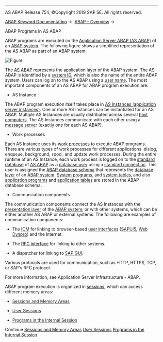   

* * *

AS ABAP Release 754, ©Copyright 2019 SAP SE. All rights reserved.

[ABAP Keyword Documentation](https://help.sap.com/doc/abapdocu_754_index_htm/7.54/en-US/abenabap.htm) →  [ABAP - Overview](https://help.sap.com/doc/abapdocu_754_index_htm/7.54/en-US/abenabap_oview.htm) → 

ABAP Programs in AS ABAP

ABAP programs are executed on the [Application Server ABAP (AS ABAP)](https://help.sap.com/doc/abapdocu_754_index_htm/7.54/en-US/abensap_nw_abap_glosry.htm "Glossary Entry") of an [ABAP system](https://help.sap.com/doc/abapdocu_754_index_htm/7.54/en-US/abenabap_system_glosry.htm "Glossary Entry"). The following figure shows a simplified representation of the AS ABAP as part of an ABAP system.

![Figure](abap_platform.gif)

The [AS ABAP](https://help.sap.com/doc/abapdocu_754_index_htm/7.54/en-US/abensap_nw_abap_glosry.htm "Glossary Entry") represents the application layer of the ABAP system. The AS ABAP is identified by a [system ID](https://help.sap.com/doc/abapdocu_754_index_htm/7.54/en-US/abensystem_id_glosry.htm "Glossary Entry"), which is also the name of the entire ABAP system. Users can log on to the AS ABAP using a [user name](https://help.sap.com/doc/abapdocu_754_index_htm/7.54/en-US/abenuser_name_glosry.htm "Glossary Entry"). The most important components of an AS ABAP for ABAP program execution are:

-   AS Instance

The ABAP program execution itself takes place in [AS Instances (application server instances)](https://help.sap.com/doc/abapdocu_754_index_htm/7.54/en-US/abenapplication_server_glosry.htm "Glossary Entry"). One or more AS Instances can be instantiated for an AS ABAP. Multiple AS Instances are usually distributed across several [host computers](https://help.sap.com/doc/abapdocu_754_index_htm/7.54/en-US/abenhost_computer_glosry.htm "Glossary Entry"). The AS Instances communicate with each other using a [message server](https://help.sap.com/doc/abapdocu_754_index_htm/7.54/en-US/abenmessage_server_glosry.htm "Glossary Entry") (exactly one for each AS ABAP).

-   Work processes

Each AS Instance uses its [work processes](https://help.sap.com/doc/abapdocu_754_index_htm/7.54/en-US/abenwork_process_glosry.htm "Glossary Entry") to execute ABAP programs. There are various types of work processes for different applications: dialog, enqueue, background, spool, and update work processes. During the entire runtime of an AS Instance, each work process is logged on to the [standard database](https://help.sap.com/doc/abapdocu_754_index_htm/7.54/en-US/abenstandard_db_glosry.htm "Glossary Entry") of [AS ABAP](https://help.sap.com/doc/abapdocu_754_index_htm/7.54/en-US/abensap_nw_abap_glosry.htm "Glossary Entry") as a [database user](https://help.sap.com/doc/abapdocu_754_index_htm/7.54/en-US/abendatabase_user_glosry.htm "Glossary Entry") using a [standard connection](https://help.sap.com/doc/abapdocu_754_index_htm/7.54/en-US/abenstandard_db_connection_glosry.htm "Glossary Entry"). This user is assigned the [ABAP database schema](https://help.sap.com/doc/abapdocu_754_index_htm/7.54/en-US/abenabap_db_schema_glosry.htm "Glossary Entry") that represents the [database layer](https://help.sap.com/doc/abapdocu_754_index_htm/7.54/en-US/abendatabase_layer_glosry.htm "Glossary Entry") of an [ABAP system](https://help.sap.com/doc/abapdocu_754_index_htm/7.54/en-US/abenabap_system_glosry.htm "Glossary Entry"). [System programs](https://help.sap.com/doc/abapdocu_754_index_htm/7.54/en-US/abensystem_program_glosry.htm "Glossary Entry"), and [system tables](https://help.sap.com/doc/abapdocu_754_index_htm/7.54/en-US/abensystem_table_glosry.htm "Glossary Entry"), and also [application programs](https://help.sap.com/doc/abapdocu_754_index_htm/7.54/en-US/abenapplication_program_glosry.htm "Glossary Entry") and [application tables](https://help.sap.com/doc/abapdocu_754_index_htm/7.54/en-US/abenapplication_table_glosry.htm "Glossary Entry") are stored in the ABAP database schema.

-   Communication components

The communication components connect the AS Instances with the [presentation layer](https://help.sap.com/doc/abapdocu_754_index_htm/7.54/en-US/abenpresentation_layer_glosry.htm "Glossary Entry") of the [ABAP system](https://help.sap.com/doc/abapdocu_754_index_htm/7.54/en-US/abenabap_system_glosry.htm "Glossary Entry"), or with other systems, which can be either another AS ABAP or external systems. The following are examples of communication components:

-   The [ICM](https://help.sap.com/doc/abapdocu_754_index_htm/7.54/en-US/abenicm_glosry.htm "Glossary Entry") for linking to browser-based [user interfaces](https://help.sap.com/doc/abapdocu_754_index_htm/7.54/en-US/abenuser_interface_glosry.htm "Glossary Entry") ([SAPUI5](https://help.sap.com/doc/abapdocu_754_index_htm/7.54/en-US/abensapui5_glosry.htm "Glossary Entry"), [Web Dynpro](https://help.sap.com/doc/abapdocu_754_index_htm/7.54/en-US/abenweb_dynpro_glosry.htm "Glossary Entry")) and the Internet.

-   The [RFC interface](https://help.sap.com/doc/abapdocu_754_index_htm/7.54/en-US/abenrfc_interface_glosry.htm "Glossary Entry") for linking to other systems.

-   A dispatcher for linking to [SAP GUI](https://help.sap.com/doc/abapdocu_754_index_htm/7.54/en-US/abensap_gui_glosry.htm "Glossary Entry").

Various protocols are used for communication, such as HTTP, HTTPS, TCP, or SAP's RFC protocol.

For more information, see Application Server Infrastructure - ABAP.

ABAP program execution is organized in [sessions](https://help.sap.com/doc/abapdocu_754_index_htm/7.54/en-US/abensession_glosry.htm "Glossary Entry"), which can access different memory areas:

-   [Sessions and Memory Areas](https://help.sap.com/doc/abapdocu_754_index_htm/7.54/en-US/abenmemory_organization.htm)

-   [User Sessions](https://help.sap.com/doc/abapdocu_754_index_htm/7.54/en-US/abenuser_sessions.htm)

-   [Programs in the Internal Session](https://help.sap.com/doc/abapdocu_754_index_htm/7.54/en-US/abeninternal_session.htm)

Continue
[Sessions and Memory Areas](https://help.sap.com/doc/abapdocu_754_index_htm/7.54/en-US/abenmemory_organization.htm)
[User Sessions](https://help.sap.com/doc/abapdocu_754_index_htm/7.54/en-US/abenuser_sessions.htm)
[Programs in the Internal Session](https://help.sap.com/doc/abapdocu_754_index_htm/7.54/en-US/abeninternal_session.htm)